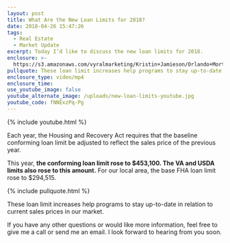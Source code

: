 ```yaml
---
layout: post
title: What Are the New Loan Limits for 2018?
date: 2018-04-26 15:47:26
tags:
  - Real Estate
  - Market Update
excerpt: Today I’d like to discuss the new loan limits for 2018.
enclosure: >-
  https://s3.amazonaws.com/vyralmarketing/Kristin+Jamieson/Orlando+Mortgages-+Loan+Limits.mp
pullquote: These loan limit increases help programs to stay up-to-date.
enclosure_type: video/mp4
enclosure_time:
use_youtube_image: false
youtube_alternate_image: /uploads/new-loan-limits-youtube.jpg
youtube_code: fNNExzPq-Pg
---
```


{% include youtube.html %}

Each year, the Housing and Recovery Act requires that the baseline conforming loan limit be adjusted to reflect the sales price of the previous year.&nbsp;

This year, **the conforming loan limit rose to $453,100. The VA and USDA limits also rose to this amount.** For our local area, the base FHA loan limit rose to $294,515.&nbsp;

{% include pullquote.html %}

These loan limit increases help programs to stay up-to-date in relation to current sales prices in our market.&nbsp;

If you have any other questions or would like more information, feel free to give me a call or send me an email. I look forward to hearing from you soon.<br>&nbsp;